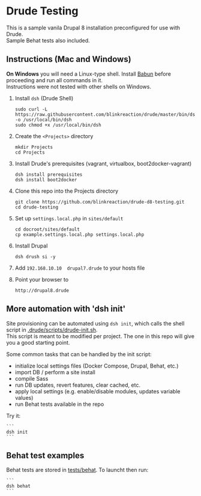 # Drude Testing

This is a sample vanila Drupal 8 installation preconfigured for use with Drude.  
Sample Behat tests also included.

## Instructions (Mac and Windows)

**On Windows** you will need a Linux-type shell. Install [Babun](http://babun.github.io/) before proceeding and run all commands in it.  
Instructions were not tested with other shells on Windows.

1. Install `dsh` (Drude Shell)

    ```
    sudo curl -L https://raw.githubusercontent.com/blinkreaction/drude/master/bin/dsh  -o /usr/local/bin/dsh
    sudo chmod +x /usr/local/bin/dsh
    ```

2. Create the `<Projects>` directory
    
    ```
    mkdir Projects
    cd Projects
    ```

3. Install Drude's prerequisites (vagrant, virtualbox, boot2docker-vagrant)

    ```
    dsh install prerequisites
    dsh install boot2docker
    ```
   
4. Clone this repo into the Projects directory

    ```
    git clone https://github.com/blinkreaction/drude-d8-testing.git
    cd drude-testing
    ```

5. Set up `settings.local.php` in `sites/default`
 
    ```
    cd docroot/sites/default
    cp example.settings.local.php settings.local.php
    ```

6. Install Drupal
 
    ```
    dsh drush si -y
    ```

7. Add `192.168.10.10  drupal7.drude` to your hosts file

8. Point your browser to

    ```
    http://drupal8.drude
    ```


## More automation with 'dsh init'

Site provisioning can be automated using `dsh init`, which calls the shell script in [.drude/scripts/drude-init.sh](.drude/scripts/drude-init.sh).  
This script is meant to be modified per project. The one in this repo will give you a good starting point.

Some common tasks that can be handled by the init script:

- initialize local settings files (Docker Compose, Drupal, Behat, etc.)
- import DB / perform a site install
- compile Sass
- run DB updates, revert features, clear cached, etc.
- apply local settings (e.g. enable/disable modules, updates variable values)
- run Behat tests available in the repo

Try it:

    ```
    dsh init
    ```


## Behat test examples

Behat tests are stored in [tests/behat](tests/behat). To launcht then run: 

    ```
    dsh behat
    ```

